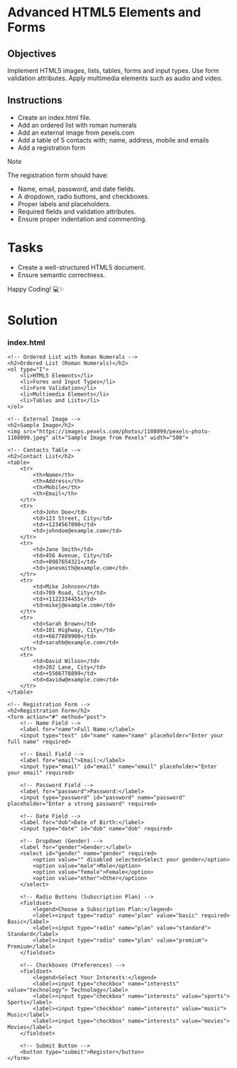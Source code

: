 # Advanced HTML5 Elements and Forms

## Objectives
Implement HTML5 images, lists, tables, forms and input types.
Use form validation attributes.
Apply multimedia elements such as audio and video.

## Instructions

- Create an index.html file.
- Add an ordered list with roman numerals
- Add an external image from pexels.com
- Add a table of 5 contacts with; name, address, mobile and emails
- Add a registration form

>[!NOTE]
>  The registration form should have:
>- Name, email, password, and date fields.
>- A dropdown, radio buttons, and checkboxes.
>- Proper labels and placeholders.
>- Required fields and validation attributes.
>- Ensure proper indentation and commenting.
 
# Tasks
- Create a well-structured HTML5 document.
- Ensure semantic correctness.

Happy Coding! 💻✨

# Solution
### index.html

<!DOCTYPE html>
<html lang="en">
<head>
    <meta charset="UTF-8">
    <meta name="viewport" content="width=device-width, initial-scale=1.0">
    <title>Advanced HTML5 Elements Assignment</title>
</head>
<body>

    <!-- Ordered List with Roman Numerals -->
    <h2>Ordered List (Roman Numerals)</h2>
    <ol type="I">
        <li>HTML5 Elements</li>
        <li>Forms and Input Types</li>
        <li>Form Validation</li>
        <li>Multimedia Elements</li>
        <li>Tables and Lists</li>
    </ol>

    <!-- External Image -->
    <h2>Sample Image</h2>
    <img src="https://images.pexels.com/photos/1108099/pexels-photo-1108099.jpeg" alt="Sample Image from Pexels" width="500">

    <!-- Contacts Table -->
    <h2>Contact List</h2>
    <table>
        <tr>
            <th>Name</th>
            <th>Address</th>
            <th>Mobile</th>
            <th>Email</th>
        </tr>
        <tr>
            <td>John Doe</td>
            <td>123 Street, City</td>
            <td>+1234567890</td>
            <td>johndoe@example.com</td>
        </tr>
        <tr>
            <td>Jane Smith</td>
            <td>456 Avenue, City</td>
            <td>+0987654321</td>
            <td>janesmith@example.com</td>
        </tr>
        <tr>
            <td>Mike Johnson</td>
            <td>789 Road, City</td>
            <td>+1122334455</td>
            <td>mikej@example.com</td>
        </tr>
        <tr>
            <td>Sarah Brown</td>
            <td>101 Highway, City</td>
            <td>+6677889900</td>
            <td>sarahb@example.com</td>
        </tr>
        <tr>
            <td>David Wilson</td>
            <td>202 Lane, City</td>
            <td>+5566778899</td>
            <td>davidw@example.com</td>
        </tr>
    </table>

    <!-- Registration Form -->
    <h2>Registration Form</h2>
    <form action="#" method="post">
        <!-- Name Field -->
        <label for="name">Full Name:</label>
        <input type="text" id="name" name="name" placeholder="Enter your full name" required>

        <!-- Email Field -->
        <label for="email">Email:</label>
        <input type="email" id="email" name="email" placeholder="Enter your email" required>

        <!-- Password Field -->
        <label for="password">Password:</label>
        <input type="password" id="password" name="password" placeholder="Enter a strong password" required>

        <!-- Date Field -->
        <label for="dob">Date of Birth:</label>
        <input type="date" id="dob" name="dob" required>

        <!-- Dropdown (Gender) -->
        <label for="gender">Gender:</label>
        <select id="gender" name="gender" required>
            <option value="" disabled selected>Select your gender</option>
            <option value="male">Male</option>
            <option value="female">Female</option>
            <option value="other">Other</option>
        </select>

        <!-- Radio Buttons (Subscription Plan) -->
        <fieldset>
            <legend>Choose a Subscription Plan:</legend>
            <label><input type="radio" name="plan" value="basic" required> Basic</label>
            <label><input type="radio" name="plan" value="standard"> Standard</label>
            <label><input type="radio" name="plan" value="premium"> Premium</label>
        </fieldset>

        <!-- Checkboxes (Preferences) -->
        <fieldset>
            <legend>Select Your Interests:</legend>
            <label><input type="checkbox" name="interests" value="technology"> Technology</label>
            <label><input type="checkbox" name="interests" value="sports"> Sports</label>
            <label><input type="checkbox" name="interests" value="music"> Music</label>
            <label><input type="checkbox" name="interests" value="movies"> Movies</label>
        </fieldset>

        <!-- Submit Button -->
        <button type="submit">Register</button>
    </form>

</body>
</html>
